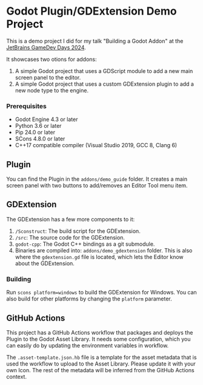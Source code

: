 ﻿# Godot Plugin/GDExtension Demo Project
This is a demo project I did for my talk "Building a Godot Addon" at the [JetBrains GameDev Days 2024](https://lp.jetbrains.com/gamedev-days-2024).

It showcases two otions for addons:

1. A simple Godot project that uses a GDScript module to add a new main screen panel to the editor.
2. A simple Godot project that uses a custom GDExtension plugin to add a new node type to the engine.

### Prerequisites
- Godot Engine 4.3 or later
- Python 3.6 or later
- Pip 24.0 or later
- SCons 4.8.0 or later
- C++17 compatible compiler (Visual Studio 2019, GCC 8, Clang 6)

## Plugin
You can find the Plugin in the `addons/demo_guide` folder.
It creates a main screen panel with two buttons to add/removes an Editor Tool menu item.

## GDExtension
The GDExtension has a few more components to it:

1. `/Sconstruct`: The build script for the GDExtension.
2. `/src`: The source code for the GDExtension.
3. `godot-cpp`: The Godot C++ bindings as a git submodule.
4. Binaries are compiled into: `addons/demo_gdextension` folder. This is also where the `gdextension.gd` file is located, which lets the Editor know about the GDExtension.

### Building
Run `scons platform=windows` to build the GDExtension for Windows. You can also build for other platforms by changing the `platform` parameter.

## GitHub Actions
This project has a GitHub Actions workflow that packages and deploys the Plugin to the Godot Asset Library.
It needs some configuration, which you can easily do by updating the environment variables in workflow.

The `.asset-template.json.hb` file is a template for the asset metadata that is used the workflow to upload to the Asset Library. Please update it with your own Icon. The rest of the metadata will be inferred from the GitHub Actions context.